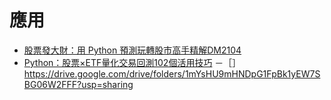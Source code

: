 # 應用
- [股票發大財：用 Python 預測玩轉股市高手精解DM2104](https://www.tenlong.com.tw/products/9789865501730?list_name=srh)
- [Python：股票×ETF量化交易回測102個活用技巧](https://www.tenlong.com.tw/products/9786263331785?list_name=srh)
  －［］https://drive.google.com/drive/folders/1mYsHU9mHNDpG1FpBk1yEW7SBG06W2FFF?usp=sharing
